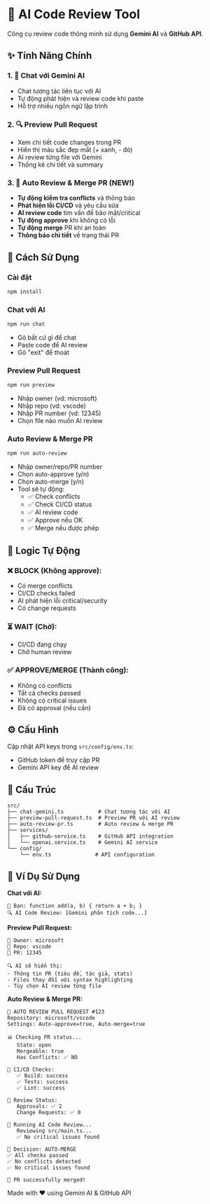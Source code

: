 # 🤖 AI Code Review Tool

Công cụ review code thông minh sử dụng **Gemini AI** và **GitHub API**.

## ✨ Tính Năng Chính

### 1. 💬 Chat với Gemini AI

- Chat tương tác liên tục với AI
- Tự động phát hiện và review code khi paste
- Hỗ trợ nhiều ngôn ngữ lập trình

### 2. 🔍 Preview Pull Request

- Xem chi tiết code changes trong PR
- Hiển thị màu sắc đẹp mắt (+ xanh, - đỏ)
- AI review từng file với Gemini
- Thống kê chi tiết và summary

### 3. 🚀 Auto Review & Merge PR (NEW!)

- **Tự động kiểm tra conflicts** và thông báo
- **Phát hiện lỗi CI/CD** và yêu cầu sửa
- **AI review code** tìm vấn đề bảo mật/critical
- **Tự động approve** khi không có lỗi
- **Tự động merge** PR khi an toàn
- **Thông báo chi tiết** về trạng thái PR

## 🚀 Cách Sử Dụng

### Cài đặt

```bash
npm install
```

### Chat với AI

```bash
npm run chat
```

- Gõ bất cứ gì để chat
- Paste code để AI review
- Gõ "exit" để thoát

### Preview Pull Request

```bash
npm run preview
```

- Nhập owner (vd: microsoft)
- Nhập repo (vd: vscode)
- Nhập PR number (vd: 12345)
- Chọn file nào muốn AI review

### Auto Review & Merge PR

```bash
npm run auto-review
```

- Nhập owner/repo/PR number
- Chọn auto-approve (y/n)
- Chọn auto-merge (y/n)
- Tool sẽ tự động:
  - ✅ Check conflicts
  - ✅ Check CI/CD status
  - ✅ AI review code
  - ✅ Approve nếu OK
  - ✅ Merge nếu được phép

## 🎯 Logic Tự Động

### ❌ **BLOCK** (Không approve):

- Có merge conflicts
- CI/CD checks failed
- AI phát hiện lỗi critical/security
- Có change requests

### ⏳ **WAIT** (Chờ):

- CI/CD đang chạy
- Chờ human review

### ✅ **APPROVE/MERGE** (Thành công):

- Không có conflicts
- Tất cả checks passed
- Không có critical issues
- Đã có approval (nếu cần)

## ⚙️ Cấu Hình

Cập nhật API keys trong `src/config/env.ts`:

- GitHub token để truy cập PR
- Gemini API key để AI review

## 📁 Cấu Trúc

```
src/
├── chat-gemini.ts           # Chat tương tác với AI
├── preview-pull-request.ts  # Preview PR với AI review
├── auto-review-pr.ts        # Auto review & merge PR
├── services/
│   ├── github-service.ts    # GitHub API integration
│   └── openai.service.ts    # Gemini AI service
└── config/
    └── env.ts              # API configuration
```

## 🎯 Ví Dụ Sử Dụng

**Chat với AI:**

```
👤 Bạn: function add(a, b) { return a + b; }
🔍 AI Code Review: [Gemini phân tích code...]
```

**Preview Pull Request:**

```
👤 Owner: microsoft
📁 Repo: vscode
🔢 PR: 12345

🔍 AI sẽ hiển thị:
- Thông tin PR (tiêu đề, tác giả, stats)
- Files thay đổi với syntax highlighting
- Tùy chọn AI review từng file
```

**Auto Review & Merge PR:**

```
🤖 AUTO REVIEW PULL REQUEST #123
Repository: microsoft/vscode
Settings: Auto-approve=true, Auto-merge=true

📊 Checking PR status...
   State: open
   Mergeable: true
   Has Conflicts: ✅ NO

🧪 CI/CD Checks:
   ✅ Build: success
   ✅ Tests: success
   ✅ Lint: success

👥 Review Status:
   Approvals: ✅ 2
   Change Requests: ✅ 0

🤖 Running AI Code Review...
   Reviewing src/main.ts...
   ✅ No critical issues found

🎯 Decision: AUTO-MERGE
✅ All checks passed
✅ No conflicts detected
✅ No critical issues found

🎉 PR successfully merged!
```

Made with ❤️ using Gemini AI & GitHub API
